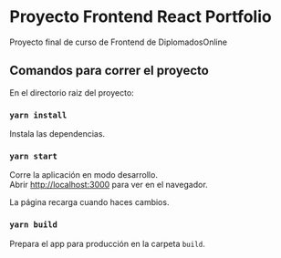 # Proyecto Frontend React Portfolio

Proyecto final de curso de Frontend de DiplomadosOnline

## Comandos para correr el proyecto

En el directorio raiz del proyecto:

### `yarn install`

Instala las dependencias.

### `yarn start`

Corre la aplicación en modo desarrollo.\
Abrir [http://localhost:3000](http://localhost:3000) para ver en el navegador.

La página recarga cuando haces cambios.

### `yarn build`

Prepara el app para producción en la carpeta `build`.
